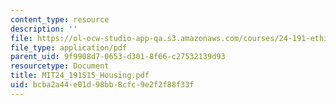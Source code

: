 ```yaml
---
content_type: resource
description: ''
file: https://ol-ocw-studio-app-qa.s3.amazonaws.com/courses/24-191-ethics-in-your-life-being-thinking-doing-or-not-spring-2015/bcba2a44e01d98bb8cfc9e2f2f88f33f_MIT24_191S15_Housing.pdf
file_type: application/pdf
parent_uid: 9f9908d7-0653-d301-8f66-c27532139d93
resourcetype: Document
title: MIT24_191S15_Housing.pdf
uid: bcba2a44-e01d-98bb-8cfc-9e2f2f88f33f
---
```

